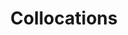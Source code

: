 ---
word: "true"

types: "word"

title: "Collocations"

categories: ['']

tags: ['Collocations']

arabic: 'المتلازمات اللفظية'

arexps: []

enwords: ['Collocations']

enexps: []

arlexicons: 'ل'

enlexicons: 'C'

authors: ['Ruqayya Roshdy']

translators: ['']

citations: 'مقدمة في حوسبة اللغة العربية'

sources: 'مركز الملك عبدالله بن عبدالعزيز الدولي لخدمة اللغة العربية'

slug: ""
---